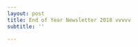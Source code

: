 ```yaml
---
layout: post
title: End of Year Newsletter 2018 vvvvv
subtitle: ''

---
```

<style type="text/css">
<!--
.display_archive {font-family: arial,verdana; font-size: 12px;}
.campaign {line-height: 125%; margin: 5px;}
//-->
</style>
<script language="javascript" src="//facebook.us6.list-manage.com/generate-js/?u=4fdf48408f7f82905ec7082ca&fid=3153&show=10" type="text/javascript"></script>
